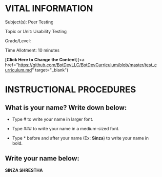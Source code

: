 # VITAL INFORMATION
Subject(s): Peer Testing

Topic or Unit: Usability Testing

Grade/Level: 	

Time Allotment:	 10 minutes

[**Click Here to Change the Content**](<a href="https://github.com/BotDevLLC/BotDevCurriculum/blob/master/test_curriculum.md" target="_blank")


# INSTRUCTIONAL PROCEDURES 
  ## What is your name? Write down below:
  
 - Type # to write your name in larger font.
 
 - Type ### to write your name in a medium-sized font.
 
 - Type * before and after your name (Ex: **Sinza**) to write your name in bold.
  
 ## Write your name below:
 **SINZA SHRESTHA**
 
  
  

